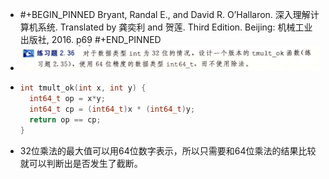 - #+BEGIN_PINNED
  Bryant, Randal E., and David R. O’Hallaron. 深入理解计算机系统. Translated by 龚奕利 and 贺莲. Third Edition. Beijing: 机械工业出版社, 2016. p69
  #+END_PINNED
- ![image.png](../assets/image_1670313271494_0.png)
- ```C
  int tmult_ok(int x, int y) {
    int64_t op = x*y;
    int64_t cp = (int64_t)x * (int64_t)y;
    return op == cp;
  }
  ```
- 32位乘法的最大值可以用64位数字表示，所以只需要和64位乘法的结果比较就可以判断出是否发生了截断。